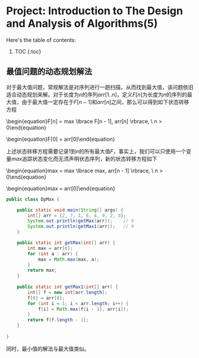 # Project: Introduction to The Design and Analysis of Algorithms(5)

Here's the table of contents:

1. TOC
{:toc}

## 最值问题的动态规划解法

对于最大值问题，常规解法是对序列进行一趟扫描，从而找到最大值，该问题依旧适合动态规划来解。对于长度为$n$的序列$arr[1..n]$，定义$F[n]$为长度为$n$的序列的最大值，由于最大值一定存在于$F[n - 1]$和$arr[n]$之间，那么可以得到如下状态转移方程

\begin{equation}F[n] = max \lbrace F[n - 1], arr[n] \rbrace, \ n > 0\end{equation}

\begin{equation}F[0] = arr[0]\end{equation}

上述状态转移方程需要记录$1$到$n$的所有最大值$F$，事实上，我们可以只使用一个变量$max$追踪状态变化而无须声明状态序列，新的状态转移方程如下

\begin{equation}max = max \lbrace max, arr[n - 1] \rbrace, \ n > 0\end{equation}

\begin{equation}max = arr[0]\end{equation}

```java
public class DpMax {

    public static void main(String[] args) {
        int[] arr = {2, 7, 1, 6, 4, 9, 2, 3};
        System.out.println(getMax(arr));    // 9
        System.out.println(getMax1(arr));   // 9
    }

    public static int getMax(int[] arr) {
        int max = arr[0];
        for (int a : arr) {
            max = Math.max(max, a);
        }
        return max;
    }
    
    public static int getMax1(int[] arr) {
        int[] f = new int[arr.length];
        f[0] = arr[0];
        for (int i = 1; i < arr.length; i++) {
            f[i] = Math.max(f[i - 1], arr[i]);
        }
        return f[f.length - 1];
    }
    
}
```

同时，最小值的解法与最大值类似。
